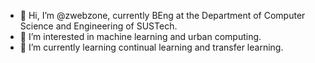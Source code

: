 - 👋 Hi, I’m @zwebzone, currently BEng at the Department of Computer Science and Engineering of SUSTech.
- 👀 I’m interested in machine learning and urban computing.
- 🌱 I’m currently learning continual learning and transfer learning.

<!---
zwebzone/zwebzone is a ✨ special ✨ repository because its `README.md` (this file) appears on your GitHub profile.
You can click the Preview link to take a look at your changes.
--->
